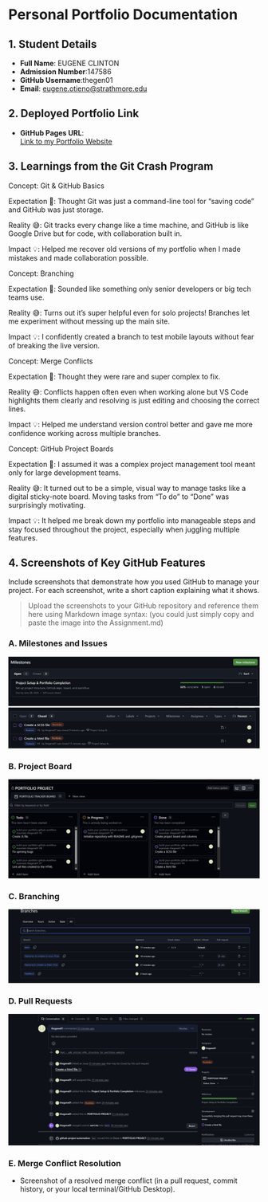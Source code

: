 # Personal Portfolio Documentation

## 1. Student Details

- **Full Name**: EUGENE CLINTON
- **Admission Number**:147586
- **GitHub Username**:thegen01
- **Email**: eugene.otieno@strathmore.edu

## 2. Deployed Portfolio Link

- **GitHub Pages URL**:  
  [Link to my Portfolio Website](https://is-project-4th-year.github.io/build-your-portfolio-github-workflow-essentials-thegene01/)

## 3. Learnings from the Git Crash Program

Concept: Git & GitHub Basics

Expectation 👀: Thought Git was just a command-line tool for “saving code” and GitHub was just storage.

Reality 😅: Git tracks every change like a time machine, and GitHub is like Google Drive but for code, with collaboration built in.

Impact 💡: Helped me recover old versions of my portfolio when I made mistakes and made collaboration possible.

Concept: Branching

Expectation 👀: Sounded like something only senior developers or big tech teams use.

Reality 😅: Turns out it’s super helpful even for solo projects! Branches let me experiment without messing up the main site.

Impact 💡: I confidently created a branch to test mobile layouts without fear of breaking the live version.

Concept: Merge Conflicts

Expectation 👀: Thought they were rare and super complex to fix.

Reality 😅: Conflicts happen often even when working alone but VS Code highlights them clearly and resolving is just editing and choosing the correct lines.

Impact 💡: Helped me understand version control better and gave me more confidence working across multiple branches.

Concept: GitHub Project Boards

Expectation 👀: I assumed it was a complex project management tool meant only for large development teams.

Reality 😅: It turned out to be a simple, visual way to manage tasks like a digital sticky-note board. Moving tasks from “To do” to “Done” was surprisingly motivating.

Impact 💡: It helped me break down my portfolio into manageable steps and stay focused throughout the project, especially when juggling multiple features.

## 4. Screenshots of Key GitHub Features

Include screenshots that demonstrate how you used GitHub to manage your project. For each screenshot, write a short caption explaining what it shows.

> Upload the screenshots to your GitHub repository and reference them here using Markdown image syntax:
> (you could just simply copy and paste the image into the Assignment.md)


### A. Milestones and Issues

![Milestones](/assets/img/Milestones.png)
![Issues](/assets/img/issues.png)
### B. Project Board

![Project Board](/assets/img/Board.png)

### C. Branching

![Branching](/assets/img/Branching.png)

### D. Pull Requests

![Pull Request](/assets/img/Pull-request.png)

### E. Merge Conflict Resolution

- Screenshot of a resolved merge conflict (in a pull request, commit history, or your local terminal/GitHub Desktop).
